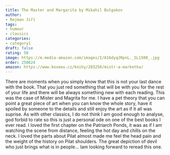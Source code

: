 ```yaml
---
title: The Master and Margarita by Mikahil Bulgakov
author:
- Rejman Jiří
tags:
- humour
- classics
categories:
- category1
draft: false
rating: 50
image: https://m.media-amazon.com/images/I/A16dyqJRpnL._SL1500_.jpg
order: 250624
amazon: https://www.kosmas.cz/knihy/283256/mistr-a-marketka/
---
```


There are moments when you simply know that this is not your last dance with the book. That you just red something that will be with you for the rest of your life and there will be always something new with each reading. This was the case of Mister and Magrita for me. I have a pet theory that you can point a great piece of art when you can know the whole story, have it spoiled by someone to the details and still enjoy the art as if it all was suprise. As with other classics, I do not think I am good enough to analyse, god forbid to rate so this is just a personal ode on one of the best books I ever read. I loved the first chapter on the Patriarch Ponds, it was as if I am watching the scene from distance, feeling the hot day and chills on the neck. I loved the parts about Pilat almost made me feel the head pain and the weight of the history on Pilat shoulders. The great depiction of devil who just brings what is in people... Iam looking forward to reread this one.
